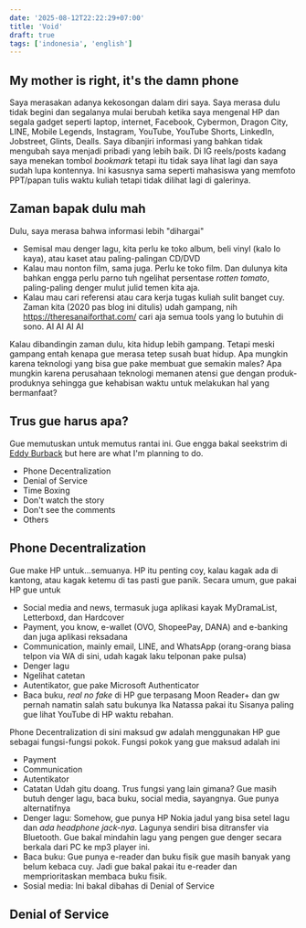 ```yaml
---
date: '2025-08-12T22:22:29+07:00'
title: 'Void'
draft: true
tags: ['indonesia', 'english'] 
---
```


## My mother is right, it's the damn phone
Saya merasakan adanya kekosongan dalam diri saya. Saya merasa dulu tidak begini dan segalanya mulai berubah ketika saya mengenal HP dan segala gadget seperti laptop, internet, Facebook, Cybermon, Dragon City, LINE, Mobile Legends, Instagram, YouTube, YouTube Shorts, LinkedIn, Jobstreet, Glints, Dealls. Saya dibanjiri informasi yang bahkan tidak mengubah saya menjadi pribadi yang lebih baik. Di IG reels/posts kadang saya menekan tombol _bookmark_ tetapi itu tidak saya lihat lagi dan saya sudah lupa kontennya. Ini kasusnya sama seperti mahasiswa yang memfoto PPT/papan tulis waktu kuliah tetapi tidak dilihat lagi di galerinya.

## Zaman bapak dulu mah
Dulu, saya merasa bahwa informasi lebih "dihargai"
- Semisal mau denger lagu, kita perlu ke toko album, beli vinyl (kalo lo kaya), atau kaset atau paling-palingan CD/DVD
- Kalau mau nonton film, sama juga. Perlu ke toko film. Dan dulunya kita bahkan engga perlu parno tuh ngelihat persentase _rotten tomato_, paling-paling denger mulut julid temen kita aja.
- Kalau mau cari referensi atau cara kerja tugas kuliah sulit banget cuy. Zaman kita (2020 pas blog ini ditulis) udah gampang, nih https://theresanaiforthat.com/ cari aja semua tools yang lo butuhin di sono. AI AI AI AI

Kalau dibandingin zaman dulu, kita hidup lebih gampang. Tetapi meski gampang entah kenapa gue merasa tetep susah buat hidup. Apa mungkin karena teknologi yang bisa gue pake membuat gue semakin males? Apa mungkin karena perusahaan teknologi memanen atensi gue dengan produk-produknya sehingga gue kehabisan waktu untuk melakukan hal yang bermanfaat?

## Trus gue harus apa?
Gue memutuskan untuk memutus rantai ini. Gue engga bakal seekstrim di [Eddy Burback](https://www.youtube.com/watch?v=nnsyGSTKlw0) but here are what I'm planning to do.
- Phone Decentralization
- Denial of Service
- Time Boxing
- Don't watch the story
- Don't see the comments
- Others

## Phone Decentralization
Gue make HP untuk...semuanya. HP itu penting coy, kalau kagak ada di kantong, atau kagak ketemu di tas pasti gue panik. Secara umum, gue pakai HP gue untuk
- Social media and news, termasuk juga aplikasi kayak MyDramaList, Letterboxd, dan Hardcover
- Payment, you know, e-wallet (OVO, ShopeePay, DANA) and e-banking dan juga aplikasi reksadana
- Communication, mainly email, LINE, and WhatsApp (orang-orang biasa telpon via WA di sini, udah kagak laku telponan pake pulsa)
- Denger lagu
- Ngelihat catetan
- Autentikator, gue pake Microsoft Authenticator
- Baca buku, _real no fake_ di HP gue terpasang Moon Reader+ dan gw pernah namatin salah satu bukunya Ika Natassa pakai itu
Sisanya paling gue lihat YouTube di HP waktu rebahan.

Phone Decentralization di sini maksud gw adalah menggunakan HP gue sebagai fungsi-fungsi pokok. Fungsi pokok yang gue maksud adalah ini
- Payment
- Communication
- Autentikator
- Catatan
Udah gitu doang. Trus fungsi yang lain gimana? Gue masih butuh denger lagu, baca buku, social media, sayangnya. Gue punya alternatifnya
- Denger lagu: Somehow, gue punya HP Nokia jadul yang bisa setel lagu dan _ada headphone jack-nya_. Lagunya sendiri bisa ditransfer via Bluetooth. Gue bakal mindahin lagu yang pengen gue denger secara berkala dari PC ke mp3 player ini.
- Baca buku: Gue punya e-reader dan buku fisik gue masih banyak yang belum kebaca cuy. Jadi gue bakal pakai itu e-reader dan memprioritaskan membaca buku fisik.
- Sosial media: Ini bakal dibahas di Denial of Service

## Denial of Service

